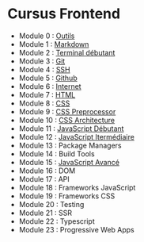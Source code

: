 # Cursus Frontend

* Module 0 : [Outils](outils)
* Module 1 : [Markdown](markdown)
* Module 2 : [Terminal débutant](terminal)
* Module 3 : [Git](git)
* Module 4 : [SSH](git)
* Module 5 : [Github](github)
* Module 6 : [Internet](internet)
* Module 7 : [HTML](html)
* Module 8 : [CSS](css)
* Module 9 : [CSS Preprocessor](css/preprocessor)
* Module 10 : [CSS Architecture](css/architecture)
* Module 11 : [JavaScript Débutant](javascript/debutant)
* Module 12 : [JavaScript Itermédiaire](javascript/intermediaire)
* Module 13 : Package Managers
* Module 14 : Build Tools
* Module 15 : [JavaScript Avancé](javascript/avance)
* Module 16 : DOM
* Module 17 : API
* Module 18 : Frameworks JavaScript
* Module 19 : Frameworks CSS
* Module 20 : Testing
* Module 21 : SSR
* Module 22 : Typescript
* Module 23 : Progressive Web Apps

